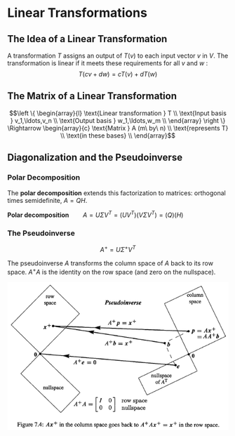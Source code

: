 # Linear Transformations

## The Idea of a Linear Transformation

A transformation $T$ assigns an output of $T(v)$ to each input vector $v$ in $V$. The transformation is linear if it meets these requirements for all $v$ and $w$ :
$$ T(cv+dw) = cT(v)+dT(w)$$

## The Matrix of a Linear Transformation

$$\left \{
\begin{array}{l}
\text{Linear transformation } T  \\
\text{Input basis } v_1,\ldots,v_n \\
\text{Output basis } w_1,\ldots,w_m \\
\end{array}
\right \}
\Rightarrow
\begin{array}{c}
\text{Matrix } A (m\ by\ n)  \\
\text{represents T} \\
\text{in these bases} \\
\end{array}$$

## Diagonalization and the Pseudoinverse

### Polar Decomposition

The **polar decomposition** extends this factorization to matrices: orthogonal times semidefinite, $A = QH$.

$\textbf{Polar decomposition} \qquad A = UΣV^T=(UV^T)(VΣV^T)=(Q)(H)$

### The Pseudoinverse

$$A^+= UΣ^+V^T$$

The pseudoinverse $A$ transforms the column space of $A$ back to its row space. $A^+A$ is the identity on the row space (and zero on the nullspace).

![](assets/7-Linear_Transformations-4a6f1.png)
